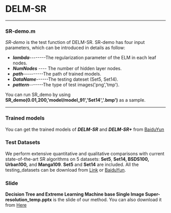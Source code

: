 # DELM-SR
***
### SR-demo.m

*SR-demo* is the test function of DELM-SR. SR-demo has four input parameters, which can be introduced in details as follow:

- ***lambda***--------The regularization parameter of the ELM in each leaf nodes.
- ***NumNodes*** ---- The number of hidden layer nodes.
- ***path***----------The path of trained models.
- ***DataName***------The testing dateset (Set5, Set14).
- ***pattern***-------The type of test images('png','tmp').

You can run SR_demo by using **SR_demo(0.01,200,'model/model_91','Set14','.bmp')** as a sample.
***
### Trained models

You can get the trained models of ***DELM-SR*** and ***DELM-SR+*** from [BaiduYun](https://pan.baidu.com/s/1O9-kfgBSLoSYDPz5nsv4LA)

### Test Datasets
We perform extensive quantitative and qualitative comparisons with current state-of-the-art SR algorithms on 5 datasets: **Set5**, **Set14, BSDS100, Urban100,** and **Manga109**. **Set5** and **Set14** are included.
All the testing_datasets can be download from [Link](http://vllab.ucmerced.edu/wlai24/LapSRN/results/SR_testing_datasets.zip) or [BaiduYun](https://pan.baidu.com/s/1MJBY_BMhh910DdjksoMONA).

### Slide 

**Decision Tree and Extreme Learning Machine base Single Image Super-resolution_temp.pptx** is the slide of our method. You can also download it from [Here](https://raw.githubusercontent.com/Rainyfish/DELM-SR/master/Decision%20Tree%20and%20Extreme%20Learning%20Machine%20base%20Single%20Image%20Super-resolution_temp.pptx)
